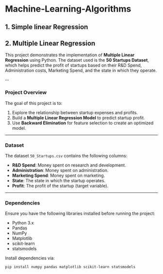 # Machine-Learning-Algorithms

## 1. Simple linear Regression



## 2. Multiple Linear Regression

This project demonstrates the implementation of **Multiple Linear Regression** using Python. The dataset used is the **50 Startups Dataset**, which helps predict the profit of startups based on their R&D Spend, Administration costs, Marketing Spend, and the state in which they operate.

--


### Project Overview
The goal of this project is to:
1. Explore the relationship between startup expenses and profits.
2. Build a **Multiple Linear Regression Model** to predict startup profit.
3. Use **Backward Elimination** for feature selection to create an optimized model.

---

### Dataset
The dataset `50_Startups.csv` contains the following columns:
- **R&D Spend**: Money spent on research and development.
- **Administration**: Money spent on administration.
- **Marketing Spend**: Money spent on marketing.
- **State**: The state in which the startup operates.
- **Profit**: The profit of the startup (target variable).

---

### Dependencies
Ensure you have the following libraries installed before running the project:
- Python 3.x
- Pandas
- NumPy
- Matplotlib
- scikit-learn
- statsmodels

Install dependencies via:
```bash
pip install numpy pandas matplotlib scikit-learn statsmodels
